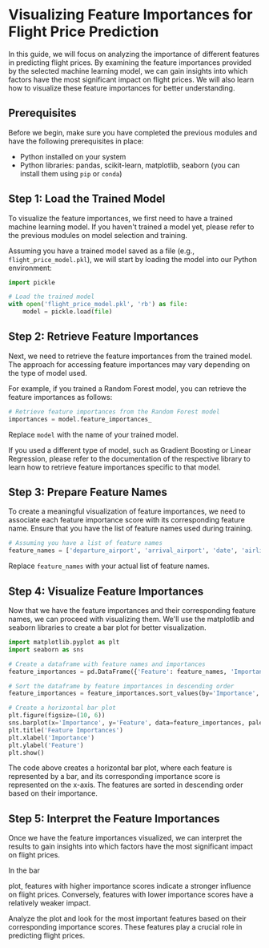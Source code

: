 # Visualizing Feature Importances for Flight Price Prediction

In this guide, we will focus on analyzing the importance of different features in predicting flight prices. By examining the feature importances provided by the selected machine learning model, we can gain insights into which factors have the most significant impact on flight prices. We will also learn how to visualize these feature importances for better understanding.

## Prerequisites

Before we begin, make sure you have completed the previous modules and have the following prerequisites in place:

- Python installed on your system
- Python libraries: pandas, scikit-learn, matplotlib, seaborn (you can install them using `pip` or `conda`)

## Step 1: Load the Trained Model

To visualize the feature importances, we first need to have a trained machine learning model. If you haven't trained a model yet, please refer to the previous modules on model selection and training.

Assuming you have a trained model saved as a file (e.g., `flight_price_model.pkl`), we will start by loading the model into our Python environment:

```python
import pickle

# Load the trained model
with open('flight_price_model.pkl', 'rb') as file:
    model = pickle.load(file)
```

## Step 2: Retrieve Feature Importances

Next, we need to retrieve the feature importances from the trained model. The approach for accessing feature importances may vary depending on the type of model used.

For example, if you trained a Random Forest model, you can retrieve the feature importances as follows:

```python
# Retrieve feature importances from the Random Forest model
importances = model.feature_importances_
```

Replace `model` with the name of your trained model.

If you used a different type of model, such as Gradient Boosting or Linear Regression, please refer to the documentation of the respective library to learn how to retrieve feature importances specific to that model.

## Step 3: Prepare Feature Names

To create a meaningful visualization of feature importances, we need to associate each feature importance score with its corresponding feature name. Ensure that you have the list of feature names used during training.

```python
# Assuming you have a list of feature names
feature_names = ['departure_airport', 'arrival_airport', 'date', 'airline', 'day_of_week', 'time_of_day']
```

Replace `feature_names` with your actual list of feature names.

## Step 4: Visualize Feature Importances

Now that we have the feature importances and their corresponding feature names, we can proceed with visualizing them. We'll use the matplotlib and seaborn libraries to create a bar plot for better visualization.

```python
import matplotlib.pyplot as plt
import seaborn as sns

# Create a dataframe with feature names and importances
feature_importances = pd.DataFrame({'Feature': feature_names, 'Importance': importances})

# Sort the dataframe by feature importances in descending order
feature_importances = feature_importances.sort_values(by='Importance', ascending=False)

# Create a horizontal bar plot
plt.figure(figsize=(10, 6))
sns.barplot(x='Importance', y='Feature', data=feature_importances, palette='viridis')
plt.title('Feature Importances')
plt.xlabel('Importance')
plt.ylabel('Feature')
plt.show()
```

The code above creates a horizontal bar plot, where each feature is represented by a bar, and its corresponding importance score is represented on the x-axis. The features are sorted in descending order based on their importance.

## Step 5: Interpret the Feature Importances

Once we have the feature importances visualized, we can interpret the results to gain insights into which factors have the most significant impact on flight prices.

In the bar

 plot, features with higher importance scores indicate a stronger influence on flight prices. Conversely, features with lower importance scores have a relatively weaker impact.

Analyze the plot and look for the most important features based on their corresponding importance scores. These features play a crucial role in predicting flight prices.

